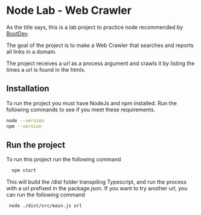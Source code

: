 
# Node Lab - Web Crawler

As the title says, this is a lab project to practice node recommended by [BootDev](https://www.boot.dev/tracks/backend).

The goal of the project is to make a Web Crawler that searches and reports all links in a domain.

The project receives a url as a process argument and crawls it by listing the times a url is found in the htmls.


## Installation

To run the project you must have NodeJs and npm installed. Run the following commands to see if you meet these requirements.

```bash
node --version
npm --version
```
    

## Run the project

To run this project run the following command

```bash
  npm start
```
This will build the /dist folder transpiling Typescript, and run the process with a url prefixed in the package.json. If you want to try another url, you can run the following command

```bash
 node ./dist/src/main.js url
```

